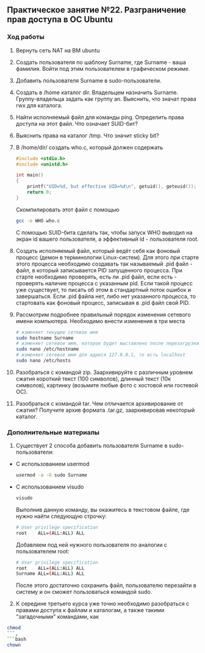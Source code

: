 ## Практическое занятие №22. Разграничение прав доступа в ОС Ubuntu

### Ход работы

1. Вернуть сеть NAT на ВМ ubuntu
1. Создать пользователя по шаблону Surname, где Surname - ваша фамилия. Войти под этим пользователем в графическом режиме.
1. Добавить пользователя Surname в sudo-пользователи.
1. Создать в /home каталог dir. Владельцем назначить Surname. Группу-владельца задать как группу an. Выяснить, что значат права rwx для каталога.
2. Найти исполняемый файл для команды ping. Определить права доступа на этот файл. Что означает SUID-бит?
3. Выяснить права на каталог /tmp. Что значит sticky bit?
4. В /home/dir/ создать who.c, который должен содержать 

    ```c
    #include <stdio.h>
    #include <unistd.h>
    
    int main()
    {
    	printf("UID=%d, but effective UID=%d\n", getuid(), geteuid());
    	return 0;
    }
    ```
    Скомпилировать этот файл с помощью
    
    ```bash
    gcc -o WHO who.c
    ```
    С помощью SUID-бита сделать так, чтобы запуск WHO выводил на экран id вашего пользователя, а эффективный id - пользователя root.
5. Создать исполняемый файл, который ведёт себя как фоновый процесс (демон в терминологии Linux-систем). Для этого при старте этого процесса необходимо создавать так называемый .pid файл - файл, в который записывается PID запущенного процесса. При старте необходимо проверять, есть ли .pid файл, если есть - проверять наличие процесса с указанным pid. Если такой процесс уже существует, то писать об этом в стандартный поток ошибок и завершаться. Если .pid файла нет, либо нет указанного процесса, то стартовать как фоновый процесс, записывая в .pid файл свой PID.
6. Рассмотрим подробнее правильный порядок изменения сетевого имени компьютера. Необходимо внести изменения в три места

    ```bash
    # изменяет текущее сетевое имя
    sudo hostname Surname
    # изменяет сетевое имя, которое будет выставлено после перезагрузки
    sudo nano /etc/hostname
    # изменяет сетевое имя для адреся 127.0.0.1, то есть localhost
    sudo nano /etc/hosts
    ```
1. Разобраться с командой zip. Заархивируйте с различным уровнем сжатия короткий текст (100 символов), длинный текст (10к символов), картинку (возьмите любые фото с хостовой или гостевой ОС).
2. Разобраться с командой tar. Чем отличается архивирование от сжатия? Получите архив формата .tar.gz, заархивировав некоторый каталог.

### Дополнительные материалы ###

1. Существует 2 способа добавить пользователя Surname в sudo-пользователи:
* С использованием usermod
    ```bash
    usermod -a -G sudo Surname
    ```
* С использованием visudo
    ```bash
    visudo
    ```
    Выполнив данную команду, вы окажитесь в текстовом файле, где нужно найти следующую строчку:
    ```bash
    # User privilege specification
    root    ALL=(ALL:ALL) ALL
    ```
    Добавляем под ней нужного пользователя по аналогии с пользователем root:
    ```bash
	# User privilege specification
	root    ALL=(ALL:ALL) ALL
	Surname ALL=(ALL:ALL) ALL
    ```
	После этого достаточно сохранить файл, пользователю перезайти в систему и он сможет пользоваться командой sudo.
2. К середине третьего курса уже точно необходимо разобраться с правами доступа к файлам и каталогам, а также такими "загадочными" командами, как 
```bash 
chmod
```, 
```bash 
chown
```














































